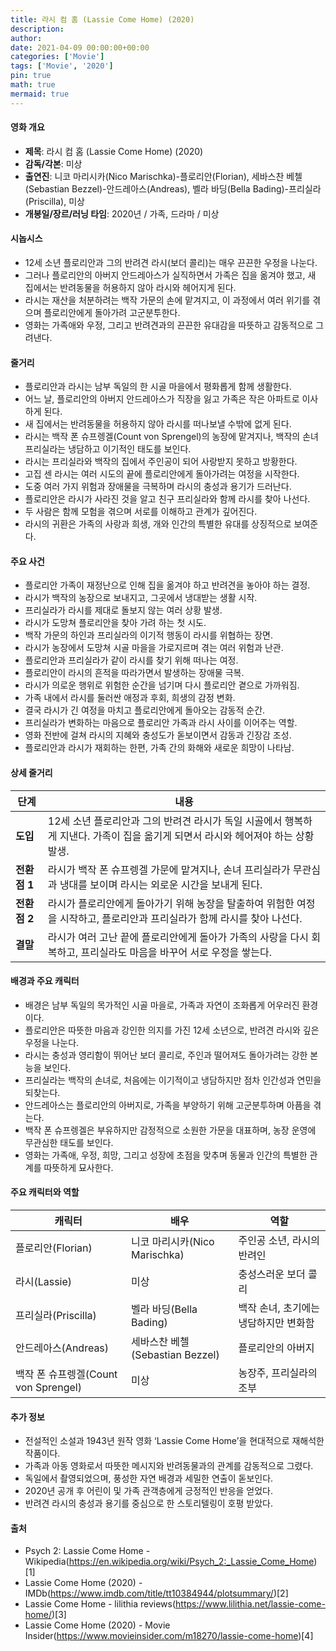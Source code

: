 ```yaml
---
title: 라시 컴 홈 (Lassie Come Home) (2020)
description: 
author: 
date: 2021-04-09 00:00:00+00:00
categories: ['Movie']
tags: ['Movie', '2020']
pin: true
math: true
mermaid: true
---
```

#### 영화 개요

- **제목**: 라시 컴 홈 (Lassie Come Home) (2020)  
- **감독/각본**: 미상  
- **출연진**: 니코 마리시카(Nico Marischka)-플로리안(Florian), 세바스찬 베첼(Sebastian Bezzel)-안드레아스(Andreas), 벨라 바딩(Bella Bading)-프리실라(Priscilla), 미상  
- **개봉일/장르/러닝 타임**: 2020년 / 가족, 드라마 / 미상  

#### 시놉시스

- 12세 소년 플로리안과 그의 반려견 라시(보더 콜리)는 매우 끈끈한 우정을 나눈다.  
- 그러나 플로리안의 아버지 안드레아스가 실직하면서 가족은 집을 옮겨야 했고, 새 집에서는 반려동물을 허용하지 않아 라시와 헤어지게 된다.  
- 라시는 재산을 처분하려는 백작 가문의 손에 맡겨지고, 이 과정에서 여러 위기를 겪으며 플로리안에게 돌아가려 고군분투한다.  
- 영화는 가족애와 우정, 그리고 반려견과의 끈끈한 유대감을 따뜻하고 감동적으로 그려낸다.  

#### 줄거리

- 플로리안과 라시는 남부 독일의 한 시골 마을에서 평화롭게 함께 생활한다.  
- 어느 날, 플로리안의 아버지 안드레아스가 직장을 잃고 가족은 작은 아파트로 이사하게 된다.  
- 새 집에서는 반려동물을 허용하지 않아 라시를 떠나보낼 수밖에 없게 된다.  
- 라시는 백작 폰 슈프렝겔(Count von Sprengel)의 농장에 맡겨지나, 백작의 손녀 프리실라는 냉담하고 이기적인 태도를 보인다.  
- 라시는 프리실라와 백작의 집에서 주인공이 되어 사랑받지 못하고 방황한다.  
- 고집 센 라시는 여러 시도의 끝에 플로리안에게 돌아가려는 여정을 시작한다.  
- 도중 여러 가지 위험과 장애물을 극복하며 라시의 충성과 용기가 드러난다.  
- 플로리안은 라시가 사라진 것을 알고 친구 프리실라와 함께 라시를 찾아 나선다.  
- 두 사람은 함께 모험을 겪으며 서로를 이해하고 관계가 깊어진다.  
- 라시의 귀환은 가족의 사랑과 희생, 개와 인간의 특별한 유대를 상징적으로 보여준다.  

#### 주요 사건

- 플로리안 가족이 재정난으로 인해 집을 옮겨야 하고 반려견을 놓아야 하는 결정.  
- 라시가 백작의 농장으로 보내지고, 그곳에서 냉대받는 생활 시작.  
- 프리실라가 라시를 제대로 돌보지 않는 여러 상황 발생.  
- 라시가 도망쳐 플로리안을 찾아 가려 하는 첫 시도.  
- 백작 가문의 하인과 프리실라의 이기적 행동이 라시를 위협하는 장면.  
- 라시가 농장에서 도망쳐 시골 마을을 가로지르며 겪는 여러 위험과 난관.  
- 플로리안과 프리실라가 같이 라시를 찾기 위해 떠나는 여정.  
- 플로리안이 라시의 흔적을 따라가면서 발생하는 장애물 극복.  
- 라시가 의로운 행위로 위험한 순간을 넘기며 다시 플로리안 곁으로 가까워짐.  
- 가족 내에서 라시를 둘러싼 애정과 후회, 희생의 감정 변화.  
- 결국 라시가 긴 여정을 마치고 플로리안에게 돌아오는 감동적 순간.  
- 프리실라가 변화하는 마음으로 플로리안 가족과 라시 사이를 이어주는 역할.  
- 영화 전반에 걸쳐 라시의 지혜와 충성도가 돋보이면서 감동과 긴장감 조성.  
- 플로리안과 라시가 재회하는 한편, 가족 간의 화해와 새로운 희망이 나타남.  

#### 상세 줄거리

| **단계**   | **내용**                                                                                      |
|------------|----------------------------------------------------------------------------------------------|
| **도입**   | 12세 소년 플로리안과 그의 반려견 라시가 독일 시골에서 행복하게 지낸다. 가족이 집을 옮기게 되면서 라시와 헤어져야 하는 상황 발생. |
| **전환점 1** | 라시가 백작 폰 슈프렝겔 가문에 맡겨지나, 손녀 프리실라가 무관심과 냉대를 보이며 라시는 외로운 시간을 보내게 된다.         |
| **전환점 2** | 라시가 플로리안에게 돌아가기 위해 농장을 탈출하여 위험한 여정을 시작하고, 플로리안과 프리실라가 함께 라시를 찾아 나선다.   |
| **결말**   | 라시가 여러 고난 끝에 플로리안에게 돌아가 가족의 사랑을 다시 회복하고, 프리실라도 마음을 바꾸어 서로 우정을 쌓는다.          |

#### 배경과 주요 캐릭터

- 배경은 남부 독일의 목가적인 시골 마을로, 가족과 자연이 조화롭게 어우러진 환경이다.  
- 플로리안은 따뜻한 마음과 강인한 의지를 가진 12세 소년으로, 반려견 라시와 깊은 우정을 나눈다.  
- 라시는 충성과 영리함이 뛰어난 보더 콜리로, 주인과 떨어져도 돌아가려는 강한 본능을 보인다.  
- 프리실라는 백작의 손녀로, 처음에는 이기적이고 냉담하지만 점차 인간성과 연민을 되찾는다.  
- 안드레아스는 플로리안의 아버지로, 가족을 부양하기 위해 고군분투하며 아픔을 겪는다.  
- 백작 폰 슈프렝겔은 부유하지만 감정적으로 소원한 가문을 대표하며, 농장 운영에 무관심한 태도를 보인다.  
- 영화는 가족애, 우정, 희망, 그리고 성장에 초점을 맞추며 동물과 인간의 특별한 관계를 따뜻하게 묘사한다.  

#### 주요 캐릭터와 역할

| **캐릭터**    | **배우**               | **역할**              |
|---------------|------------------------|-----------------------|
| 플로리안(Florian) | 니코 마리시카(Nico Marischka) | 주인공 소년, 라시의 반려인 |
| 라시(Lassie)   | 미상                   | 충성스러운 보더 콜리    |
| 프리실라(Priscilla)  | 벨라 바딩(Bella Bading)       | 백작 손녀, 초기에는 냉담하지만 변화함 |
| 안드레아스(Andreas)  | 세바스찬 베첼(Sebastian Bezzel) | 플로리안의 아버지          |
| 백작 폰 슈프렝겔(Count von Sprengel) | 미상                   | 농장주, 프리실라의 조부     |

#### 추가 정보

- 전설적인 소설과 1943년 원작 영화 ‘Lassie Come Home’을 현대적으로 재해석한 작품이다.  
- 가족과 아동 영화로서 따뜻한 메시지와 반려동물과의 관계를 감동적으로 그렸다.  
- 독일에서 촬영되었으며, 풍성한 자연 배경과 세밀한 연출이 돋보인다.  
- 2020년 공개 후 어린이 및 가족 관객층에게 긍정적인 반응을 얻었다.  
- 반려견 라시의 충성과 용기를 중심으로 한 스토리텔링이 호평 받았다.  

#### 출처

- Psych 2: Lassie Come Home - Wikipedia(https://en.wikipedia.org/wiki/Psych_2:_Lassie_Come_Home)[1]  
- Lassie Come Home (2020) - IMDb(https://www.imdb.com/title/tt10384944/plotsummary/)[2]  
- Lassie Come Home - lilithia reviews(https://www.lilithia.net/lassie-come-home/)[3]  
- Lassie Come Home (2020) - Movie Insider(https://www.movieinsider.com/m18270/lassie-come-home)[4]

